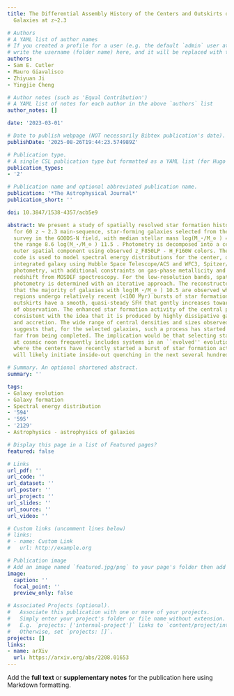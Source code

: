 ```yaml
---
title: The Differential Assembly History of the Centers and Outskirts of Main-sequence
  Galaxies at z~2.3

# Authors
# A YAML list of author names
# If you created a profile for a user (e.g. the default `admin` user at `content/authors/admin/`), 
# write the username (folder name) here, and it will be replaced with their full name and linked to their profile.
authors:
- Sam E. Cutler
- Mauro Giavalisco
- Zhiyuan Ji
- Yingjie Cheng

# Author notes (such as 'Equal Contribution')
# A YAML list of notes for each author in the above `authors` list
author_notes: []

date: '2023-03-01'

# Date to publish webpage (NOT necessarily Bibtex publication's date).
publishDate: '2025-08-26T19:44:23.574989Z'

# Publication type.
# A single CSL publication type but formatted as a YAML list (for Hugo requirements).
publication_types:
- '2'

# Publication name and optional abbreviated publication name.
publication: '*The Astrophysical Journal*'
publication_short: ''

doi: 10.3847/1538-4357/acb5e9

abstract: We present a study of spatially resolved star formation histories (SFHs)
  for 60 z ~ 2.3 main-sequence, star-forming galaxies selected from the MOSDEF spectroscopic
  survey in the GOODS-N field, with median stellar mass log(M_⋆/M_⊙ ) = 9.75 and spanning
  the range 8.6 log(M_⋆/M_⊙ ) 11.5 . Photometry is decomposed into a central and an
  outer spatial component using observed z_F850LP - H_F160W colors. The PROSPECTOR
  code is used to model spectral energy distributions for the center, outskirt, and
  integrated galaxy using Hubble Space Telescope/ACS and WFC3, Spitzer/IRAC, and ground-based
  photometry, with additional constraints on gas-phase metallicity and spectroscopic
  redshift from MOSDEF spectroscopy. For the low-resolution bands, spatially resolved
  photometry is determined with an iterative approach. The reconstructed SFHs indicate
  that the majority of galaxies with log(M_⋆/M_⊙ ) 10.5 are observed while their central
  regions undergo relatively recent (<100 Myr) bursts of star formation, whereas the
  outskirts have a smooth, quasi-steady SFH that gently increases toward the redshift
  of observation. The enhanced star formation activity of the central parts is broadly
  consistent with the idea that it is produced by highly dissipative gas compaction
  and accretion. The wide range of central densities and sizes observed in the sample
  suggests that, for the selected galaxies, such a process has started but is still
  far from being completed. The implication would be that selecting star-forming galaxies
  at cosmic noon frequently includes systems in an ``evolved'' evolutionary phase
  where the centers have recently started a burst of star formation activity that
  will likely initiate inside-out quenching in the next several hundred million years.

# Summary. An optional shortened abstract.
summary: ''

tags:
- Galaxy evolution
- Galaxy formation
- Spectral energy distribution
- '594'
- '595'
- '2129'
- Astrophysics - astrophysics of galaxies

# Display this page in a list of Featured pages?
featured: false

# Links
url_pdf: ''
url_code: ''
url_dataset: ''
url_poster: ''
url_project: ''
url_slides: ''
url_source: ''
url_video: ''

# Custom links (uncomment lines below)
# links:
# - name: Custom Link
#   url: http://example.org

# Publication image
# Add an image named `featured.jpg/png` to your page's folder then add a caption below.
image:
  caption: ''
  focal_point: ''
  preview_only: false

# Associated Projects (optional).
#   Associate this publication with one or more of your projects.
#   Simply enter your project's folder or file name without extension.
#   E.g. `projects: ['internal-project']` links to `content/project/internal-project/index.md`.
#   Otherwise, set `projects: []`.
projects: []
links:
- name: arXiv
  url: https://arxiv.org/abs/2208.01653
---
```


Add the **full text** or **supplementary notes** for the publication here using Markdown formatting.

